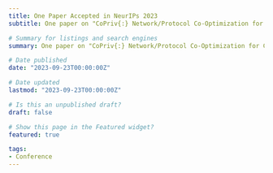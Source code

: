 ```yaml
---
title: One Paper Accepted in NeurIPs 2023
subtitle: One paper on "CoPriv{:} Network/Protocol Co-Optimization for Communication-Efficient Private Inference" is accpeted by NeurIPs'2023.

# Summary for listings and search engines
summary: One paper on "CoPriv{:} Network/Protocol Co-Optimization for Communication-Efficient Private Inference" is accepted by NeurIPs'2023.

# Date published
date: "2023-09-23T00:00:00Z"

# Date updated
lastmod: "2023-09-23T00:00:00Z"

# Is this an unpublished draft?
draft: false

# Show this page in the Featured widget?
featured: true

tags:
- Conference
---
```


